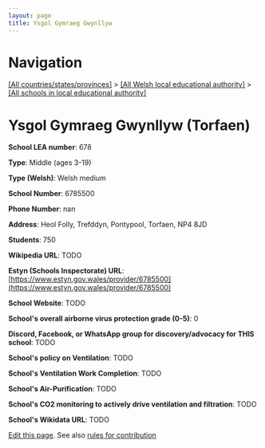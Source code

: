 ```yaml
---
layout: page
title: Ysgol Gymraeg Gwynllyw
---
```

# Navigation

[[All countries/states/provinces]](../../..) > [[All Welsh local educational authority]](../..) > [[All schools in local educational authority]](..)

# Ysgol Gymraeg Gwynllyw (Torfaen)

**School LEA number**: 678

**Type**: Middle (ages 3-19)

**Type (Welsh)**: Welsh medium

**School Number**: 6785500

**Phone Number**: nan

**Address**: Heol Folly, Trefddyn, Pontypool, Torfaen, NP4 8JD

**Students**: 750

**Wikipedia URL**: TODO

**Estyn (Schools Inspectorate) URL**: [https://www.estyn.gov.wales/provider/6785500](https://www.estyn.gov.wales/provider/6785500)

**School Website**: TODO

**School's overall airborne virus protection grade (0-5)**: 0

**Discord, Facebook, or WhatsApp group for discovery/advocacy for THIS school**: TODO

**School's policy on Ventilation**: TODO

**School's Ventilation Work Completion**: TODO

**School's Air-Purification**: TODO

**School's CO2 monitoring to actively drive ventilation and filtration**: TODO

**School's Wikidata URL**: TODO




[Edit this page](https://github.com/VentilationProject/Wales/edit/prif/./Torfaen/Ysgol_Gymraeg_Gwynllyw.md). See also [rules for contribution](../../../contribution-rules/)